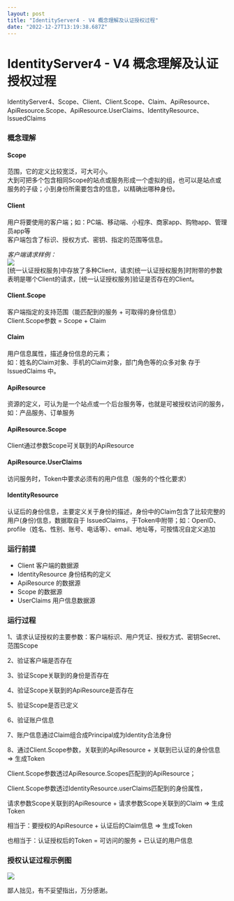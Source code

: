 ```yaml
---
layout: post
title: "IdentityServer4 - V4 概念理解及认证授权过程"
date: "2022-12-27T13:19:38.687Z"
---
```

IdentityServer4 - V4 概念理解及认证授权过程
================================

IdentityServer4、Scope、Client、Client.Scope、Claim、ApiResource、ApiResource.Scope、ApiResource.UserClaims、IdentityResource、IssuedClaims

### 概念理解

#### Scope

范围，它的定义比较宽泛，可大可小。  
大到可把多个包含相同Scope的站点或服务形成一个虚拟的组，也可以是站点或服务的子级；小到身份所需要包含的信息，以精确出哪种身份。

#### Client

用户将要使用的客户端；如：PC端、移动端、小程序、商家app、购物app、管理员app等  
客户端包含了标识、授权方式、密钥、指定的范围等信息。

_客户端请求样例：_  
![](https://img2023.cnblogs.com/blog/2320729/202212/2320729-20221227163320484-1899437535.jpg)  
\[统一认证授权服务\]中存放了多种Client，请求\[统一认证授权服务\]时附带的参数表明是哪个Client的请求，\[统一认证授权服务\]验证是否存在的Client。

#### Client.Scope

客户端指定的支持范围（能匹配到的服务 + 可取得的身份信息）  
Client.Scope参数 = Scope + Claim

#### Claim

用户信息属性，描述身份信息的元素；  
如：姓名的Claim对象、手机的Claim对象，部门角色等的众多对象 存于 IssuedClaims 中。

#### ApiResource

资源的定义，可认为是一个站点或一个后台服务等，也就是可被授权访问的服务，如：产品服务、订单服务

#### ApiResource.Scope

Client通过参数Scope可关联到的ApiResource

#### ApiResource.UserClaims

访问服务时，Token中要求必须有的用户信息（服务的个性化要求）

#### IdentityResource

认证后的身份信息，主要定义关于身份的描述，身份中的Claim包含了比较完整的用户(身份)信息，数据取自于 IssuedClaims，于Token中附带；如：OpenID、profile（姓名、性别、账号、电话等）、email、地址等，可按情况自定义追加

### 运行前提

*   Client 客户端的数据源
*   IdentityResource 身份结构的定义
*   ApiResource 的数据源
*   Scope 的数据源
*   UserClaims 用户信息数据源

### 运行过程

1、请求认证授权的主要参数：客户端标识、用户凭证、授权方式、密钥Secret、范围Scope

2、验证客户端是否存在

3、验证Scope关联到的身份是否存在

4、验证Scope关联到的ApiResource是否存在

5、验证Scope是否已定义

6、验证账户信息

7、账户信息通过Claim组合成Principal成为Identity合法身份

8、通过Client.Scope参数，关联到的ApiResource + 关联到已认证的身份信息 => 生成Token

Client.Scope参数透过ApiResource.Scopes匹配到的ApiResource；

Client.Scope参数透过IdentityResource.userClaims匹配到的身份属性，

请求参数Scope关联到的ApiResource + 请求参数Scope关联到的Claim => 生成 Token

相当于：要授权的ApiResource + 认证后的Claim信息 => 生成Token

也相当于：认证授权后的Token = 可访问的服务 + 已认证的用户信息

### 授权认证过程示例图

![](https://img2023.cnblogs.com/blog/2320729/202212/2320729-20221227175556614-667692839.png)

鄙人拙见，有不妥望指出，万分感谢。